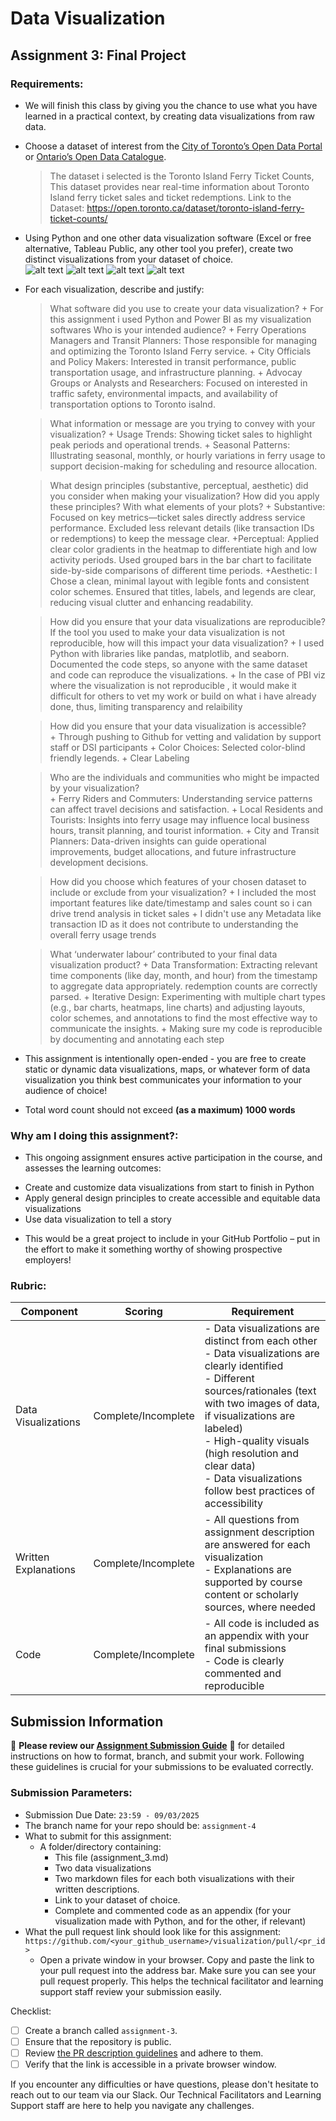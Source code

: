 # Data Visualization

## Assignment 3: Final Project

### Requirements:
- We will finish this class by giving you the chance to use what you have learned in a practical context, by creating data visualizations from raw data. 
- Choose a dataset of interest from the [City of Toronto’s Open Data Portal](https://www.toronto.ca/city-government/data-research-maps/open-data/) or [Ontario’s Open Data Catalogue](https://data.ontario.ca/). 
    > The dataset i selected is the Toronto Island Ferry Ticket Counts, This dataset provides near real-time information about Toronto Island ferry ticket sales and ticket redemptions.
    > Link to the Dataset: https://open.toronto.ca/dataset/toronto-island-ferry-ticket-counts/


- Using Python and one other data visualization software (Excel or free alternative, Tableau Public, any other tool you prefer), create two distinct visualizations from your dataset of choice.  
![alt text](<Python 2.png>) ![alt text](python3.png) ![alt text](<Python 1.png>) ![alt text](<PBI Viz.png>)
- For each visualization, describe and justify: 
    > What software did you use to create your data visualization?
        + For this assignment i used Python and Power BI as my visualization softwares
    > Who is your intended audience? 
        + Ferry Operations Managers and Transit Planners: Those responsible for managing and optimizing the Toronto Island Ferry service.
        + City Officials and Policy Makers: Interested in transit performance, public transportation usage, and infrastructure planning.
        + Advocay Groups or Analysts and Researchers: Focused on  interested in traffic safety, environmental impacts, and availability  of transportation options to Toronto isalnd.

    > What information or message are you trying to convey with your visualization? 
        + Usage Trends: Showing  ticket sales  to highlight peak periods and operational trends.
        + Seasonal Patterns: Illustrating seasonal, monthly, or hourly variations in ferry usage to support decision-making for scheduling and resource allocation.

    > What design principles (substantive, perceptual, aesthetic) did you consider when making your visualization? How did you apply these principles? With what elements of your plots? 
        + Substantive:
                Focused on key metrics—ticket sales  directly address service performance.
                Excluded less relevant details (like transaction IDs or redemptions) to keep the message clear.
        +Perceptual:
                Applied clear color gradients in the heatmap to differentiate high and low activity periods.
                Used grouped bars in the bar chart to facilitate side-by-side comparisons of different time periods.
        +Aesthetic:
                I Chose a clean, minimal layout with legible fonts and consistent color schemes.
                Ensured that titles, labels, and legends are clear, reducing visual clutter and enhancing readability.

    > How did you ensure that your data visualizations are reproducible? If the tool you used to make your data visualization is not reproducible, how will this impact your data visualization? 
        + I used Python with libraries like pandas, matplotlib, and seaborn. Documented the code steps, so anyone with the same dataset and code can reproduce the visualizations.
        + In the case of PBI viz where the visualization is not reproducible , it would make it difficult for others to vet my work or build on what i have already done, thus, limiting transparency and relaibility 

    > How did you ensure that your data visualization is accessible?  
        + Through pushing to Github for vetting and validation by support staff or DSI participants
        + Color Choices: Selected color-blind friendly legends.
        + Clear Labeling

    
    > Who are the individuals and communities who might be impacted by your visualization?  
        + Ferry Riders and Commuters: Understanding service patterns can affect travel decisions and satisfaction.
        + Local Residents and Tourists: Insights into ferry usage may influence local business hours, transit planning, and tourist information.
        + City and Transit Planners: Data-driven insights can guide operational improvements, budget allocations, and future infrastructure development decisions.

    > How did you choose which features of your chosen dataset to include or exclude from your visualization? 
        + I included the most important features like date/timestamp and sales count so i can drive trend analysis in ticket sales 
        + I didn't use any Metadata like transaction ID as it does not contribute to understanding the overall ferry usage trends 
    
    > What ‘underwater labour’ contributed to your final data visualization product?
        + Data Transformation: Extracting relevant time components (like day, month, and hour) from the timestamp to aggregate data appropriately.
        redemption counts are correctly parsed.
        + Iterative Design: Experimenting with multiple chart types (e.g., bar charts, heatmaps, line charts) and adjusting layouts, color schemes, and annotations to find the most effective way to communicate the insights.
        + Making sure my code is reproducible by documenting and annotating each step 


- This assignment is intentionally open-ended - you are free to create static or dynamic data visualizations, maps, or whatever form of data visualization you think best communicates your information to your audience of choice! 
- Total word count should not exceed **(as a maximum) 1000 words** 
 
### Why am I doing this assignment?:  
- This ongoing assignment ensures active participation in the course, and assesses the learning outcomes: 
* Create and customize data visualizations from start to finish in Python
* Apply general design principles to create accessible and equitable data visualizations
* Use data visualization to tell a story  
- This would be a great project to include in your GitHub Portfolio – put in the effort to make it something worthy of showing prospective employers!

### Rubric:

| Component         | Scoring  | Requirement                                                                 |
|-------------------|----------|-----------------------------------------------------------------------------|
| Data Visualizations | Complete/Incomplete | - Data visualizations are distinct from each other<br>- Data visualizations are clearly identified<br>- Different sources/rationales (text with two images of data, if visualizations are labeled)<br>- High-quality visuals (high resolution and clear data)<br>- Data visualizations follow best practices of accessibility |
| Written Explanations | Complete/Incomplete | - All questions from assignment description are answered for each visualization<br>- Explanations are supported by course content or scholarly sources, where needed |
| Code              | Complete/Incomplete | - All code is included as an appendix with your final submissions<br>- Code is clearly commented and reproducible |

## Submission Information

🚨 **Please review our [Assignment Submission Guide](https://github.com/UofT-DSI/onboarding/blob/main/onboarding_documents/submissions.md)** 🚨 for detailed instructions on how to format, branch, and submit your work. Following these guidelines is crucial for your submissions to be evaluated correctly.

### Submission Parameters:
* Submission Due Date: `23:59 - 09/03/2025`
* The branch name for your repo should be: `assignment-4`
* What to submit for this assignment:
    * A folder/directory containing:
        * This file (assignment_3.md)
        * Two data visualizations 
        * Two markdown files for each both visualizations with their written descriptions.
        * Link to your dataset of choice.
        * Complete and commented code as an appendix (for your visualization made with Python, and for the other, if relevant) 
* What the pull request link should look like for this assignment: `https://github.com/<your_github_username>/visualization/pull/<pr_id>`
    * Open a private window in your browser. Copy and paste the link to your pull request into the address bar. Make sure you can see your pull request properly. This helps the technical facilitator and learning support staff review your submission easily.

Checklist:
- [ ] Create a branch called `assignment-3`.
- [ ] Ensure that the repository is public.
- [ ] Review [the PR description guidelines](https://github.com/UofT-DSI/onboarding/blob/main/onboarding_documents/submissions.md#guidelines-for-pull-request-descriptions) and adhere to them.
- [ ] Verify that the link is accessible in a private browser window.

If you encounter any difficulties or have questions, please don't hesitate to reach out to our team via our Slack. Our Technical Facilitators and Learning Support staff are here to help you navigate any challenges.
